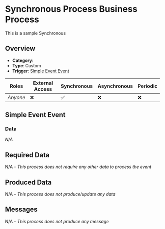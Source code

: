 # Synchronous Process Business Process
This is a sample Synchronous

## Overview
 - **Category**: 
 - **Type**: Custom
 - **Trigger**: [Simple Event Event](#simpleeventevent)

| Roles | External Access | Synchronous | Asynchronous | Periodic |
| ----- | --------------- | ----------- | ------------ | -------- |
| *Anyone* | :x: | :white_check_mark: | :x: | :x:

## Simple Event Event

### Data
*N/A*

## Required Data
N/A - *This process does not require any other data to process the event*

## Produced Data
N/A - *This process does not produce/update any data*

## Messages
N/A - *This process does not produce any message*
